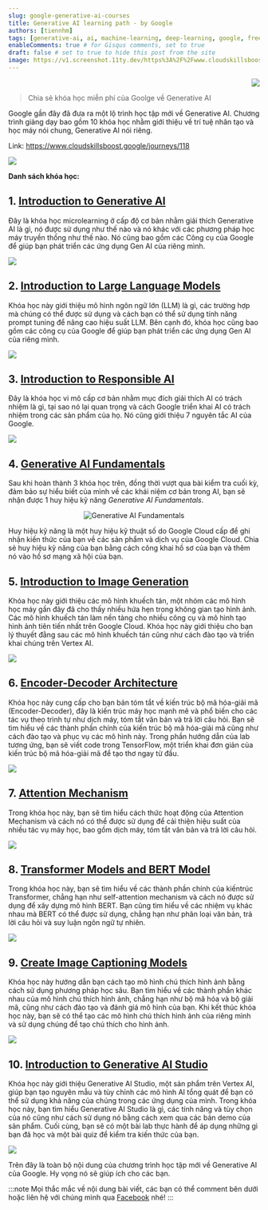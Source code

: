 ```yaml
---
slug: google-generative-ai-courses
title: Generative AI learning path - by Google
authors: [tiennhm]
tags: [generative-ai, ai, machine-learning, deep-learning, google, free-course]
enableComments: true # for Gisqus comments, set to true
draft: false # set to true to hide this post from the site
image: https://v1.screenshot.11ty.dev/https%3A%2F%2Fwww.cloudskillsboost.google%2Fjourneys%2F118/opengraph/
---
```


<p align="right">
    <img src="https://api.visitorbadge.io/api/visitors?path=https%3A%2F%2FTienNHM.github.io%2Fblog%2Fgoogle-generative-ai-courses&label=⚪View&labelColor=%2337d67a&countColor=%23555555&style=flat&labelStyle=upper" loading='lazy' decoding='async'/>
</p>

> Chia sẻ khóa học miễn phí của Goolge về Generative AI

Google gần đây đã đưa ra một lộ trình học tập mới về Generative AI. Chương trình giảng dạy bao gồm 10 khóa học nhằm giới thiệu về trí tuệ nhân tạo và học máy nói chung, Generative AI nói riêng.

<!--truncate-->

Link: https://www.cloudskillsboost.google/journeys/118

<img src="https://v1.screenshot.11ty.dev/https%3A%2F%2Fwww.cloudskillsboost.google%2Fjourneys%2F118/opengraph/" loading='lazy' decoding='async'/>

**Danh sách khóa học:**
## 1. [Introduction to Generative AI](https://www.cloudskillsboost.google/course_templates/536)

Đây là khóa học microlearning ở cấp độ cơ bản nhằm giải thích Generative AI là gì, nó được sử dụng như thế nào và nó khác với các phương pháp học máy truyền thống như thế nào. Nó cũng bao gồm các Công cụ của Google để giúp bạn phát triển các ứng dụng Gen AI của riêng mình.

<img src="https://v1.screenshot.11ty.dev/https%3A%2F%2Fwww.cloudskillsboost.google%2Fcourse_templates%2F536/opengraph/" loading='lazy' decoding='async'/>

## 2. [Introduction to Large Language Models](https://www.cloudskillsboost.google/course_templates/539)

Khóa học này giới thiệu mô hình ngôn ngữ lớn (LLM) là gì, các trường hợp mà chúng có thể được sử dụng và cách bạn có thể sử dụng tính năng prompt tuning để nâng cao hiệu suất LLM. Bên cạnh đó, khóa học cũng bao gồm các công cụ của Google để giúp bạn phát triển các ứng dụng Gen AI của riêng mình.

<img src="https://v1.screenshot.11ty.dev/https%3A%2F%2Fwww.cloudskillsboost.google%2Fcourse_templates%2F539/opengraph/" loading='lazy' decoding='async'/>

## 3. [Introduction to Responsible AI](https://www.cloudskillsboost.google/course_templates/554)

Đây là khóa học vi mô cấp cơ bản nhằm mục đích giải thích AI có trách nhiệm là gì, tại sao nó lại quan trọng và cách Google triển khai AI có trách nhiệm trong các sản phẩm của họ. Nó cũng giới thiệu 7 nguyên tắc AI của Google.

<img src="https://v1.screenshot.11ty.dev/https%3A%2F%2Fwww.cloudskillsboost.google%2Fcourse_templates%2F554/opengraph/" loading='lazy' decoding='async'/>

## 4. [Generative AI Fundamentals](https://www.cloudskillsboost.google/course_templates/556)

Sau khi hoàn thành 3 khóa học trên, đồng thời vượt qua bài kiểm tra cuối kỳ, đảm bảo sự hiểu biết của mình về các khái niệm cơ bản trong AI, bạn sẽ nhận được 1 huy hiệu kỹ năng *Generative AI Fundamentals*.

<p align="center">
    <img src="https://cdn.qwiklabs.com/P9uqBmVh2e0NwmqKOAfmcN7nX4k%2FVhRlcHDYGpH%2BcdQ%3D" alt="Generative AI Fundamentals" />
</p>

Huy hiệu kỹ năng là một huy hiệu kỹ thuật số do Google Cloud cấp để ghi nhận kiến ​​thức của bạn về các sản phẩm và dịch vụ của Google Cloud. Chia sẻ huy hiệu kỹ năng của bạn bằng cách công khai hồ sơ của bạn và thêm nó vào hồ sơ mạng xã hội của bạn.

## 5. [Introduction to Image Generation](https://www.cloudskillsboost.google/course_templates/541)

Khóa học này giới thiệu các mô hình khuếch tán, một nhóm các mô hình học máy gần đây đã cho thấy nhiều hứa hẹn trong không gian tạo hình ảnh. Các mô hình khuếch tán làm nền tảng cho nhiều công cụ và mô hình tạo hình ảnh tiên tiến nhất trên Google Cloud. Khóa học này giới thiệu cho bạn lý thuyết đằng sau các mô hình khuếch tán cũng như cách đào tạo và triển khai chúng trên Vertex AI.

<img src="https://v1.screenshot.11ty.dev/https%3A%2F%2Fwww.cloudskillsboost.google%2Fcourse_templates%2F541/opengraph/" loading='lazy' decoding='async'/>

## 6. [Encoder-Decoder Architecture](https://www.cloudskillsboost.google/course_templates/543)

Khóa học này cung cấp cho bạn bản tóm tắt về kiến ​​trúc bộ mã hóa-giải mã (Encoder-Decoder), đây là kiến ​​trúc máy học mạnh mẽ và phổ biến cho các tác vụ theo trình tự như dịch máy, tóm tắt văn bản và trả lời câu hỏi. Bạn sẽ tìm hiểu về các thành phần chính của kiến ​​trúc bộ mã hóa-giải mã cũng như cách đào tạo và phục vụ các mô hình này. Trong phần hướng dẫn của lab tương ứng, bạn sẽ viết code trong TensorFlow, một triển khai đơn giản của kiến ​​trúc bộ mã hóa-giải mã để tạo thơ ngay từ đầu.

<img src="https://v1.screenshot.11ty.dev/https%3A%2F%2Fwww.cloudskillsboost.google%2Fcourse_templates%2F543/opengraph/" loading='lazy' decoding='async'/>

## 7. [Attention Mechanism](https://www.cloudskillsboost.google/course_templates/537)

Trong khóa học này, bạn sẽ tìm hiểu cách thức hoạt động của Attention Mechanism và cách nó có thể được sử dụng để cải thiện hiệu suất của nhiều tác vụ máy học, bao gồm dịch máy, tóm tắt văn bản và trả lời câu hỏi.

<img src="https://v1.screenshot.11ty.dev/https%3A%2F%2Fwww.cloudskillsboost.google%2Fcourse_templates%2F537/opengraph/" loading='lazy' decoding='async'/>

## 8. [Transformer Models and BERT Model](https://www.cloudskillsboost.google/course_templates/538)

Trong khóa học này, bạn sẽ tìm hiểu về các thành phần chính của kiến ​​trúc Transformer, chẳng hạn như self-attention mechanism và cách nó được sử dụng để xây dựng mô hình BERT. Bạn cũng tìm hiểu về các nhiệm vụ khác nhau mà BERT có thể được sử dụng, chẳng hạn như phân loại văn bản, trả lời câu hỏi và suy luận ngôn ngữ tự nhiên.

<img src="https://v1.screenshot.11ty.dev/https%3A%2F%2Fwww.cloudskillsboost.google%2Fcourse_templates%2F538/opengraph/" loading='lazy' decoding='async'/>

## 9. [Create Image Captioning Models](https://www.cloudskillsboost.google/course_templates/542)

Khóa học này hướng dẫn bạn cách tạo mô hình chú thích hình ảnh bằng cách sử dụng phương pháp học sâu. Bạn tìm hiểu về các thành phần khác nhau của mô hình chú thích hình ảnh, chẳng hạn như bộ mã hóa và bộ giải mã, cũng như cách đào tạo và đánh giá mô hình của bạn. Khi kết thúc khóa học này, bạn sẽ có thể tạo các mô hình chú thích hình ảnh của riêng mình và sử dụng chúng để tạo chú thích cho hình ảnh.

<img src="https://v1.screenshot.11ty.dev/https%3A%2F%2Fwww.cloudskillsboost.google%2Fcourse_templates%2F542/opengraph/" loading='lazy' decoding='async'/>

## 10. [Introduction to Generative AI Studio](https://www.cloudskillsboost.google/course_templates/552)

Khóa học này giới thiệu Generative AI Studio, một sản phẩm trên Vertex AI, giúp bạn tạo nguyên mẫu và tùy chỉnh các mô hình AI tổng quát để bạn có thể sử dụng khả năng của chúng trong các ứng dụng của mình. Trong khóa học này, bạn tìm hiểu Generative AI Studio là gì, các tính năng và tùy chọn của nó cũng như cách sử dụng nó bằng cách xem qua các bản demo của sản phẩm. Cuối cùng, bạn sẽ có một bài lab thực hành để áp dụng những gì bạn đã học và một bài quiz để kiểm tra kiến ​​thức của bạn.

<img src="https://v1.screenshot.11ty.dev/https%3A%2F%2Fwww.cloudskillsboost.google%2Fcourse_templates%2F552/opengraph/" loading='lazy' decoding='async'/>


Trên đây là toàn bộ nội dung của chương trình học tập mới về Generative AI của Google. Hy vọng nó sẽ giúp ích cho các bạn.

:::note
Mọi thắc mắc về nội dung bài viết, các bạn có thể comment bên dưới hoặc liên hệ với chúng mình qua [Facebook](https://www.facebook.com/gdsc.hcmute) nhé!
:::